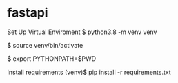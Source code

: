 # fastapi

Set Up Virtual Enviroment
$ python3.8 -m venv venv 

$ source venv/bin/activate

$ export PYTHONPATH=$PWD

Install requirements
(venv)$ pip install -r requirements.txt
